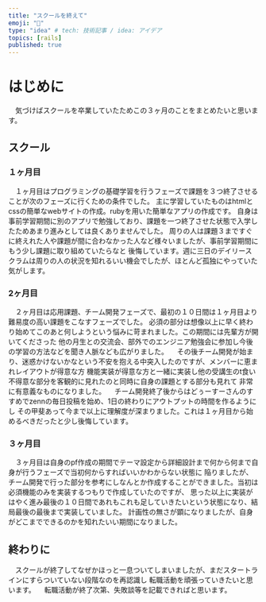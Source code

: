```yaml
---
title: "スクールを終えて"
emoji: "💨"
type: "idea" # tech: 技術記事 / idea: アイデア
topics: [rails]
published: true
---
```


# はじめに
　気づけばスクールを卒業していたためこの３ヶ月のことをまとめたいと思います。

## スクール

### １ヶ月目
　１ヶ月目はプログラミングの基礎学習を行うフェーズで課題を３つ終了させることが次のフェーズに行くための条件でした。
主に学習していたものはhtmlとcssの簡単なwebサイトの作成。rubyを用いた簡単なアプリの作成です。
自身は事前学習期間に別のアプリで勉強しており、課題を一つ終了させた状態で入学したためあまり進みとしては良くありませんでした。
周りの人は課題３まですぐに終えれた人や課題が間に合わなかった人など様々いましたが、事前学習期間にもう少し課題に取り組めていたらなと
後悔しています。週に三日のデイリースクラムは周りの人の状況を知れるいい機会でしたが、ほとんど孤独にやっていた気がします。

### 2ヶ月目
　２ヶ月目は応用課題、チーム開発フェーズで、最初の１０日間は１ヶ月目より難易度の高い課題をこなすフェーズでした。
必須の部分は想像以上に早く終わり始めてこのあと何しようという悩みに苛まれました。この期間には先輩方が開いてくださった
他の月生との交流会、部外でのエンジニア勉強会に参加し今後の学習の方法などを聞き人脈なども広がりました。
　その後チーム開発が始まり、迷惑かけないかなという不安を抱える中突入したのですが、メンバーに恵まれレイアウトが得意な方
機能実装が得意な方と一緒に実装し他の受講生のt食い不得意な部分を客観的に見れたのと同時に自身の課題とする部分も見れて
非常に有意義なものになりました。
　チーム開発終了後からはどぅーすーさんのすすめでzennの毎日投稿を始め、1日の終わりにアウトプットの時間を作るようにし
その甲斐あって今まで以上に理解度が深まりました。これは１ヶ月目から始めるべきだったと少し後悔しています。

### ３ヶ月目
　３ヶ月目は自身のpf作成の期間でテーマ設定から詳細設計まで何から何まで自身が行うフェーズで当初何からすればいいかわからない状態に
陥りましたが、チーム開発で行った部分を参考にしなんとか作成することができました。当初は必須機能のみを実装するつもりで作成していたのですが、
思った以上に実装がはやく進み最後の１０日間であれもこれも足していきたいという状態になり、結局最後の最後まで実装していました。
計画性の無さが顕になりましたが、自身がどこまでできるのかを知れたいい期間になりました。

## 終わりに
　スクールが終了してなぜかほっと一息ついてしまいましたが、まだスタートラインにすらついていない段階なのを再認識し
転職活動を頑張っていきたいと思います。
　転職活動が終了次第、失敗談等を記載できればと思います。



